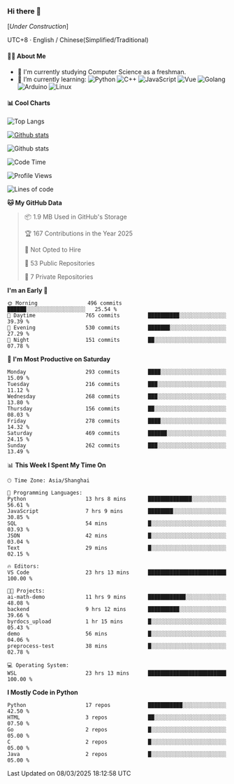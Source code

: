 ### Hi there 👋

\[*Under Construction*\]

UTC+8 · English / Chinese(Simplified/Traditional)

<!--
**NoNormalCreeper/NoNormalCreeper** is a ✨ _special_ ✨ repository because its `README.md` (this file) appears on your GitHub profile.

Here are some ideas to get you started:

- 🔭 I’m currently working on ...
- 🌱 I’m currently learning ...
- 👯 I’m looking to collaborate on ...
- 🤔 I’m looking for help with ...
- 💬 Ask me about ...
- 📫 How to reach me: ...
- 😄 Pronouns: ...
- ⚡ Fun fact: ...
-->

#### 👩‍💻 About Me

- 🏫 I'm currently studying Computer Science as a freshman.
- 🌱 I’m currently learning: 
![Python](https://img.shields.io/badge/-Python-blue?style=flat-square&logo=Python&logoColor=fff)
![C++](https://img.shields.io/badge/-C%2B%2B-00599C?style=flat-square&logo=C%2B%2B&logoColor=fff)
![JavaScript](https://img.shields.io/badge/-JavaScript-ffca18?style=flat-square&logo=JavaScript&logoColor=fff)
![Vue](https://img.shields.io/badge/-Vue-4FC08D?style=flat-square&logo=Vue.js&logoColor=fff)
![Golang](https://img.shields.io/badge/-Go-007d9c?style=flat-square&logo=Go&logoColor=fff)
![Arduino](https://img.shields.io/badge/-Arduino-00979D?style=flat-square&logo=Arduino&logoColor=fff)
![Linux](https://img.shields.io/badge/-Linux-FCC624?style=flat-square&logo=Linux&logoColor=fff)

#### 📊 Cool Charts

![Top Langs](https://github-readme-stats.vercel.app/api/top-langs/?username=NoNormalCreeper&layout=compact)

[![Github stats](https://github-readme-stats.vercel.app/api?username=NoNormalCreeper&show_icons=true)](https://github.com/anuraghazra/github-readme-stats)

![Github stats](https://github-profile-trophy.vercel.app/?username=NoNormalCreeper)


<!--START_SECTION:waka-->
![Code Time](http://img.shields.io/badge/Code%20Time-323%20hrs%2029%20mins-blue)

![Profile Views](http://img.shields.io/badge/Profile%20Views-35-blue)

![Lines of code](https://img.shields.io/badge/From%20Hello%20World%20I%27ve%20Written-2.7%20million%20lines%20of%20code-blue)

**🐱 My GitHub Data** 

> 📦 1.9 MB Used in GitHub's Storage 
 > 
> 🏆 167 Contributions in the Year 2025
 > 
> 🚫 Not Opted to Hire
 > 
> 📜 53 Public Repositories 
 > 
> 🔑 7 Private Repositories 
 > 
**I'm an Early 🐤** 

```text
🌞 Morning                496 commits         ██████░░░░░░░░░░░░░░░░░░░   25.54 % 
🌆 Daytime                765 commits         ██████████░░░░░░░░░░░░░░░   39.39 % 
🌃 Evening                530 commits         ███████░░░░░░░░░░░░░░░░░░   27.29 % 
🌙 Night                  151 commits         ██░░░░░░░░░░░░░░░░░░░░░░░   07.78 % 
```
📅 **I'm Most Productive on Saturday** 

```text
Monday                   293 commits         ████░░░░░░░░░░░░░░░░░░░░░   15.09 % 
Tuesday                  216 commits         ███░░░░░░░░░░░░░░░░░░░░░░   11.12 % 
Wednesday                268 commits         ███░░░░░░░░░░░░░░░░░░░░░░   13.80 % 
Thursday                 156 commits         ██░░░░░░░░░░░░░░░░░░░░░░░   08.03 % 
Friday                   278 commits         ████░░░░░░░░░░░░░░░░░░░░░   14.32 % 
Saturday                 469 commits         ██████░░░░░░░░░░░░░░░░░░░   24.15 % 
Sunday                   262 commits         ███░░░░░░░░░░░░░░░░░░░░░░   13.49 % 
```


📊 **This Week I Spent My Time On** 

```text
🕑︎ Time Zone: Asia/Shanghai

💬 Programming Languages: 
Python                   13 hrs 8 mins       ██████████████░░░░░░░░░░░   56.61 % 
JavaScript               7 hrs 9 mins        ████████░░░░░░░░░░░░░░░░░   30.85 % 
SQL                      54 mins             █░░░░░░░░░░░░░░░░░░░░░░░░   03.93 % 
JSON                     42 mins             █░░░░░░░░░░░░░░░░░░░░░░░░   03.04 % 
Text                     29 mins             █░░░░░░░░░░░░░░░░░░░░░░░░   02.15 % 

🔥 Editors: 
VS Code                  23 hrs 13 mins      █████████████████████████   100.00 % 

🐱‍💻 Projects: 
ai-math-demo             11 hrs 9 mins       ████████████░░░░░░░░░░░░░   48.08 % 
backend                  9 hrs 12 mins       ██████████░░░░░░░░░░░░░░░   39.66 % 
byrdocs_upload           1 hr 15 mins        █░░░░░░░░░░░░░░░░░░░░░░░░   05.43 % 
demo                     56 mins             █░░░░░░░░░░░░░░░░░░░░░░░░   04.06 % 
preprocess-test          38 mins             █░░░░░░░░░░░░░░░░░░░░░░░░   02.78 % 

💻 Operating System: 
WSL                      23 hrs 13 mins      █████████████████████████   100.00 % 
```

**I Mostly Code in Python** 

```text
Python                   17 repos            ███████████░░░░░░░░░░░░░░   42.50 % 
HTML                     3 repos             ██░░░░░░░░░░░░░░░░░░░░░░░   07.50 % 
Go                       2 repos             █░░░░░░░░░░░░░░░░░░░░░░░░   05.00 % 
C                        2 repos             █░░░░░░░░░░░░░░░░░░░░░░░░   05.00 % 
Java                     2 repos             █░░░░░░░░░░░░░░░░░░░░░░░░   05.00 % 
```




 Last Updated on 08/03/2025 18:12:58 UTC
<!--END_SECTION:waka-->

